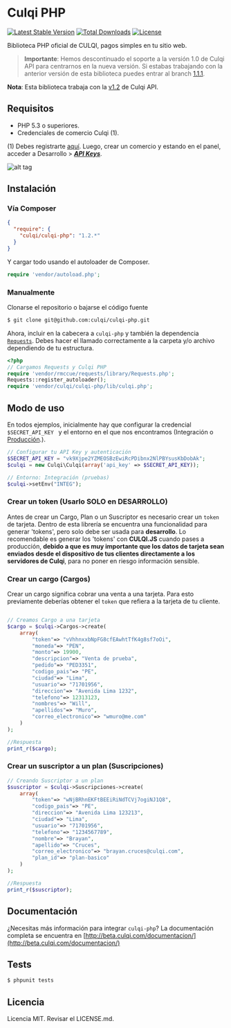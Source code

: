 # Culqi PHP

[![Latest Stable Version](https://poser.pugx.org/culqi/culqi-php/v/stable)](https://packagist.org/packages/culqi/culqi-php)
[![Total Downloads](https://poser.pugx.org/culqi/culqi-php/downloads)](https://packagist.org/packages/culqi/culqi-php)
[![License](https://poser.pugx.org/culqi/culqi-php/license)](https://packagist.org/packages/culqi/culqi-php)

Biblioteca PHP oficial de CULQI, pagos simples en tu sitio web.

> **Importante**: Hemos descontinuado el soporte a la versión 1.0 de Culqi API para centrarnos en la nueva versión. Si estabas trabajando con la anterior versión de esta biblioteca puedes entrar al branch [1.1.1](https://github.com/culqi/culqi-php/tree/1.1.1).

**Nota**: Esta biblioteca trabaja con la [v1.2](https://culqi.api-docs.io/v1.2) de Culqi API.


## Requisitos

* PHP 5.3 o superiores.
* Credenciales de comercio Culqi (1).

(1) Debes registrarte [aquí](https://integ-panel.culqi.com/#/registro). Luego, crear un comercio y estando en el panel, acceder a Desarrollo > [***API Keys***](https://integ-panel.culqi.com/#/panel/comercio/desarrollo/llaves).

![alt tag](http://i.imgur.com/NhE6mS9.png)

## Instalación

### Vía Composer
```json
{
  "require": {
    "culqi/culqi-php": "1.2.*"
  }
}
```

Y cargar todo usando el autoloader de Composer.

```php
require 'vendor/autoload.php';
```

### Manualmente

Clonarse el repositorio o bajarse el código fuente

```bash
$ git clone git@github.com:culqi/culqi-php.git
```

Ahora, incluir en la cabecera a `culqi-php` y también la dependencia [`Requests`](https://github.com/rmccue/requests). Debes hacer el llamado correctamente a la carpeta y/o archivo dependiendo de tu estructura.

```php
<?php
// Cargamos Requests y Culqi PHP
require 'vendor/rmccue/requests/library/Requests.php';
Requests::register_autoloader();
require 'vendor/culqi/culqi-php/lib/culqi.php';
```

## Modo de uso

En todos ejemplos, inicialmente hay que configurar la credencial `$SECRET_API_KEY ` y el entorno en el que nos encontramos (Integración o [Producción](https://developers.culqi.com/produccion/).).

```php
// Configurar tu API Key y autenticación
$SECRET_API_KEY = "vk9Xjpe2YZMEOSBzEwiRcPDibnx2NlPBYsusKbDobAk";
$culqi = new Culqi\Culqi(array('api_key' => $SECRET_API_KEY));

// Entorno: Integración (pruebas)
$culqi->setEnv("INTEG");

```

### Crear un token (Usarlo SOLO en DESARROLLO)
Antes de crear un Cargo, Plan o un Suscriptor es necesario crear un `token` de tarjeta. Dentro de esta librería se encuentra una funcionalidad para generar 'tokens', pero solo
debe ser usada para **desarrollo**. Lo recomendable es generar los 'tokens' con **CULQI.JS** cuando pases a producción, **debido a que es muy importante que los datos de tarjeta sean enviados desde el dispositivo de tus clientes directamente a los servidores de Culqi**, para no poner en riesgo información sensible.


### Crear un cargo (Cargos)
Crear un cargo significa cobrar una venta a una tarjeta. Para esto previamente
deberías obtener el  `token` que refiera a la tarjeta de tu cliente.


```php

// Creamos Cargo a una tarjeta
$cargo = $culqi->Cargos->create(
    array(
        "token"=> "vVhhnxxbNpFG8cfEAwhtTfK4g8sf7oOi",        
        "moneda"=> "PEN",
        "monto"=> 19900,      
        "descripcion"=> "Venta de prueba",
        "pedido"=> "PED3351",       
        "codigo_pais"=> "PE",
        "ciudad"=> "Lima",
        "usuario"=> "71701956",
        "direccion"=> "Avenida Lima 1232",      
        "telefono"=> 12313123,
        "nombres"=> "Will",
        "apellidos"=> "Muro",
        "correo_electronico"=> "wmuro@me.com"
    )
);

//Respuesta
print_r($cargo);

```

### Crear un suscriptor a un plan (Suscripciones)
```php
// Creando Suscriptor a un plan
$suscriptor = $culqi->Suscripciones->create(
    array(
        "token"=> "wNjBRhnEKFtBEEiRiNdTCVj7ogiNJ1Q8",
        "codigo_pais"=> "PE",
        "direccion"=> "Avenida Lima 123213",
        "ciudad"=> "Lima",
        "usuario"=> "71701956",
        "telefono"=> "1234567789",
        "nombre"=> "Brayan",
        "apellido"=> "Cruces",
        "correo_electronico"=> "brayan.cruces@culqi.com",
        "plan_id"=> "plan-basico"    
    )
);

//Respuesta
print_r($suscriptor);
```

## Documentación
¿Necesitas más información para integrar `culqi-php`? La documentación completa se encuentra en [http://beta.culqi.com/documentacion/](http://beta.culqi.com/documentacion/)


## Tests

```bash
$ phpunit tests
```
## Licencia

Licencia MIT. Revisar el LICENSE.md.

